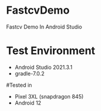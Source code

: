 # FastcvDemo
Fastcv Demo In Android Studio

# Test Environment
* Android Studio 2021.3.1
* gradle-7.0.2

#Tested in
* Pixel 3XL (snapdragon 845)
* Android 12
